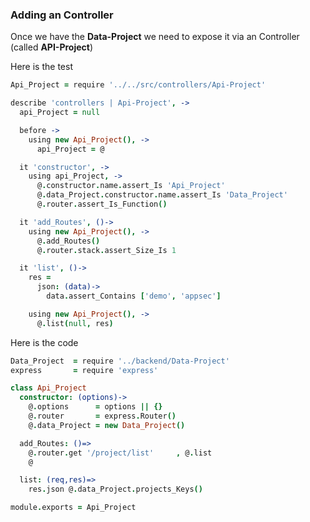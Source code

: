 ### Adding an Controller

Once we have the **Data-Project** we need to expose it via an Controller (called **API-Project**)

Here is the test

```coffee
Api_Project = require '../../src/controllers/Api-Project'

describe 'controllers | Api-Project', ->
  api_Project = null

  before ->
    using new Api_Project(), ->
      api_Project = @

  it 'constructor', ->
    using api_Project, ->
      @.constructor.name.assert_Is 'Api_Project'      
      @.data_Project.constructor.name.assert_Is 'Data_Project'
      @.router.assert_Is_Function()

  it 'add_Routes', ()->
    using new Api_Project(), ->
      @.add_Routes()
      @.router.stack.assert_Size_Is 1

  it 'list', ()->
    res =
      json: (data)->
        data.assert_Contains ['demo', 'appsec']

    using new Api_Project(), ->
      @.list(null, res)
```

Here is the code

```coffee
Data_Project  = require '../backend/Data-Project'
express       = require 'express'

class Api_Project
  constructor: (options)->
    @.options      = options || {}
    @.router       = express.Router()
    @.data_Project = new Data_Project()

  add_Routes: ()=>
    @.router.get '/project/list'     , @.list
    @

  list: (req,res)=>
    res.json @.data_Project.projects_Keys()

module.exports = Api_Project
```

